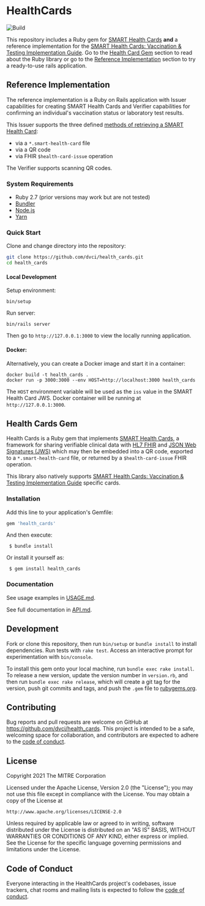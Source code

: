 # HealthCards

![Build](https://github.com/dvci/health_cards/actions/workflows/ruby.yml/badge.svg)

This repository includes a Ruby gem for [SMART Health Cards](https://smarthealth.cards/) **and** a reference implementation for the [SMART Health Cards: Vaccination & Testing Implementation Guide](https://vci.org/ig/vaccination-and-testing). Go to the [Health Card Gem](#health-cards-gem) section to read about the Ruby library or go to the [Reference Implementation](#reference-implementation) section to try a ready-to-use rails application.

## Reference Implementation

The reference implementation is a Ruby on Rails application with Issuer capabilities for creating SMART Health Cards and Verifier capabilities for confirming an individual's vaccination status or laboratory test results.

This Issuer supports the three defined [methods of retrieving a SMART Health Card](https://spec.smarthealth.cards/#user-retrieves-health-cards):

* via a `*.smart-health-card` file
* via a QR code
* via FHIR `$health-card-issue` operation

The Verifier supports scanning QR codes.

### System Requirements
 - Ruby 2.7 (prior versions may work but are not tested)
 - [Bundler](https://bundler.io)
 - [Node.js](https://nodejs.org/en/)
 - [Yarn](https://yarnpkg.com)

### Quick Start

Clone and change directory into the repository:

```bash
git clone https://github.com/dvci/health_cards.git
cd health_cards
```
#### Local Development

Setup environment:

`bin/setup`

Run server:

`bin/rails server`

Then go to `http://127.0.0.1:3000` to view the locally running application.

#### Docker:

Alternatively, you can create a Docker image and start it in a container:
```
docker build -t health_cards .
docker run -p 3000:3000 --env HOST=http://localhost:3000 health_cards
```
The `HOST` environment variable will be used as the `iss` value in the SMART Health Card JWS.
Docker container will be running at `http://127.0.0.1:3000`.


## Health Cards Gem

Health Cards is a Ruby gem that implements [SMART Health Cards](https://smarthealth.cards), a framework for sharing verifiable clinical data with [HL7 FHIR](https://hl7.org/FHIR/) and [JSON Web Signatures (JWS)](https://datatracker.ietf.org/doc/html/rfc7515) which may then be embedded into a QR code, exported to a `*.smart-health-card` file, or returned by a `$health-card-issue` FHIR operation.

This library also natively supports [SMART Health Cards: Vaccination & Testing Implementation Guide](https://vci.org/ig/vaccination-and-testing) specific cards.

### Installation

Add this line to your application's Gemfile:

```ruby
gem 'health_cards'
```

And then execute:

```
 $ bundle install
```

Or install it yourself as:

```
 $ gem install health_cards
```

### Documentation

See usage examples in [USAGE.md](https://github.com/dvci/health_cards/blob/main/lib/USAGE.md). 

See full documentation in [API.md](https://github.com/dvci/health_cards/blob/main/lib/API.md).

## Development

Fork or clone this repository, then run `bin/setup` or `bundle install` to install dependencies. Run tests with `rake test`. Access an interactive prompt for experimentation with `bin/console`.

To install this gem onto your local machine, run `bundle exec rake install`. To release a new version, update the version number in `version.rb`, and then run `bundle exec rake release`, which will create a git tag for the version, push git commits and tags, and push the `.gem` file to [rubygems.org](https://rubygems.org).

## Contributing

Bug reports and pull requests are welcome on GitHub at https://github.com/dvci/health_cards. This project is intended to be a safe, welcoming space for collaboration, and contributors are expected to adhere to the [code of conduct](https://github.com/dvci/health_cards/blob/main/CODE_OF_CONDUCT.md).

## License

Copyright 2021 The MITRE Corporation

Licensed under the Apache License, Version 2.0 (the "License"); you may not use this file except in compliance with the License. You may obtain a copy of the License at
```
http://www.apache.org/licenses/LICENSE-2.0
```
Unless required by applicable law or agreed to in writing, software distributed under the License is distributed on an "AS IS" BASIS, WITHOUT WARRANTIES OR CONDITIONS OF ANY KIND, either express or implied. See the License for the specific language governing permissions and limitations under the License.

## Code of Conduct

Everyone interacting in the HealthCards project's codebases, issue trackers, chat rooms and mailing lists is expected to follow the [code of conduct](https://github.com/dvci/health_cards/blob/main/CODE_OF_CONDUCT.md).

